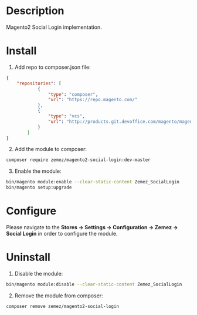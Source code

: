 Description
===========
Magento2 Social Login implementation.

Install
=======

1. Add repo to composer.json file:
```json
{
    "repositories": [
            {
                "type": "composer",
                "url": "https://repo.magento.com/"
            },
            {
                "type": "vcs",
                "url": "http://products.git.devoffice.com/magento/magento2-social-login.git"
            }
        ]
}
```

2. Add the module to composer:
```bash
composer require zemez/magento2-social-login:dev-master
```

3. Enable the module:
```bash
bin/magento module:enable --clear-static-content Zemez_SocialLogin
bin/magento setup:upgrade
```

Configure
=========

Please navigate to the **Stores -> Settings -> Configuration -> Zemez -> Social Login** in order to configure the module.

Uninstall
=========

1. Disable the module:
```bash
bin/magento module:disable --clear-static-content Zemez_SocialLogin
```

2. Remove the module from composer:
```bash
composer remove zemez/magento2-social-login
```